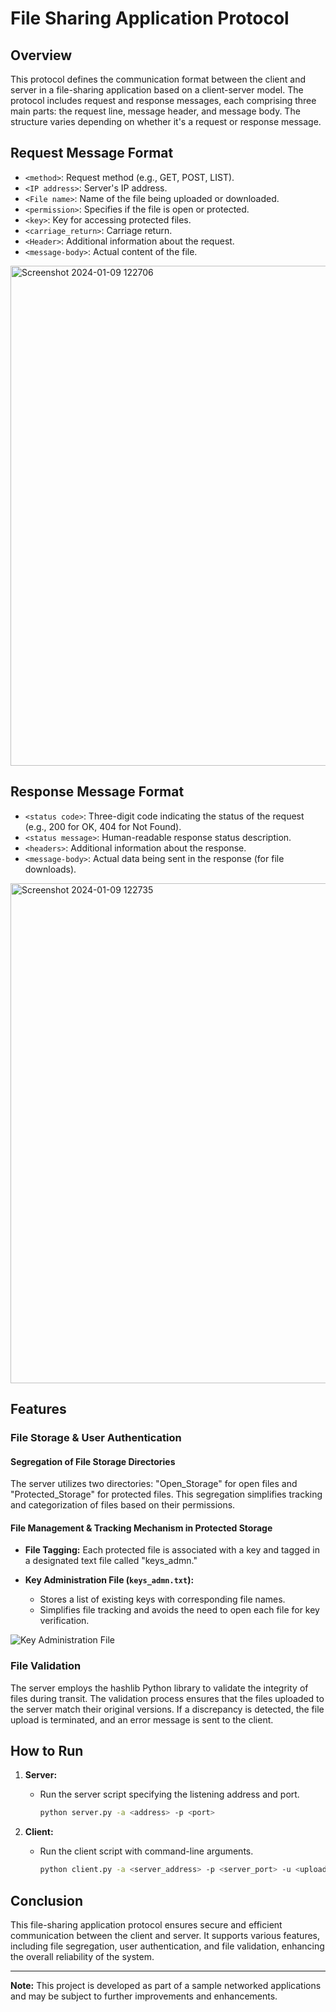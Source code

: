 # File Sharing Application Protocol

## Overview

This protocol defines the communication format between the client and server in a file-sharing application based on a client-server model. The protocol includes request and response messages, each comprising three main parts: the request line, message header, and message body. The structure varies depending on whether it's a request or response message.

## Request Message Format

- `<method>`: Request method (e.g., GET, POST, LIST).
- `<IP address>`: Server's IP address.
- `<File name>`: Name of the file being uploaded or downloaded.
- `<permission>`: Specifies if the file is open or protected.
- `<key>`: Key for accessing protected files.
- `<carriage_return>`: Carriage return.
- `<Header>`: Additional information about the request.
- `<message-body>`: Actual content of the file.


<img width="800" alt="Screenshot 2024-01-09 122706" src="https://github.com/Athi-sirmatt/Networks-Socket_programming/assets/93771863/d7759575-b24b-4682-b376-c810d0a0488d">


## Response Message Format

- `<status code>`: Three-digit code indicating the status of the request (e.g., 200 for OK, 404 for Not Found).
- `<status message>`: Human-readable response status description.
- `<headers>`: Additional information about the response.
- `<message-body>`: Actual data being sent in the response (for file downloads).
  
<img width="800" alt="Screenshot 2024-01-09 122735" src="https://github.com/Athi-sirmatt/Networks-Socket_programming/assets/93771863/22abacfa-ea5d-4922-a17b-97d8e3e81198">


## Features

### File Storage & User Authentication

#### Segregation of File Storage Directories

The server utilizes two directories: "Open_Storage" for open files and "Protected_Storage" for protected files. This segregation simplifies tracking and categorization of files based on their permissions.

#### File Management & Tracking Mechanism in Protected Storage

- **File Tagging:** Each protected file is associated with a key and tagged in a designated text file called "keys_admn."
  
- **Key Administration File (`keys_admn.txt`):**
  - Stores a list of existing keys with corresponding file names.
  - Simplifies file tracking and avoids the need to open each file for key verification.

![Key Administration File](images/keys_admn_file.png)

### File Validation

The server employs the hashlib Python library to validate the integrity of files during transit. The validation process ensures that the files uploaded to the server match their original versions. If a discrepancy is detected, the file upload is terminated, and an error message is sent to the client.

## How to Run

1. **Server:**
   - Run the server script specifying the listening address and port.
     ```bash
     python server.py -a <address> -p <port>
     ```

2. **Client:**
   - Run the client script with command-line arguments.
     ```bash
     python client.py -a <server_address> -p <server_port> -u <upload_file> -d <download_file>
     ```

## Conclusion

This file-sharing application protocol ensures secure and efficient communication between the client and server. It supports various features, including file segregation, user authentication, and file validation, enhancing the overall reliability of the system.

---

**Note:** This project is developed as part of a sample networked applications and may be subject to further improvements and enhancements.
